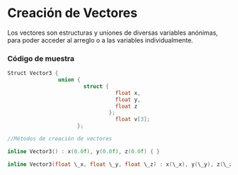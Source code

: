# Creación de Vectores

Los vectores son estructuras y uniones de diversas variables anónimas, para poder acceder al arreglo o a las variables individualmente.

### Código de muestra

````cpp
Struct Vector3 {
                union {
                        struct {
                                  float x,
                                  float y,
                                  float z
                                };
                                  float v[3];
                      };

//Métodos de creación de vectores

inline Vector3() : x(0.0f), y(0.0f), z(0.0f) { }

inline Vector3(float \_x, float \_y, float \_z) : x(\_x), y(\_y), z(\_z) { }```

